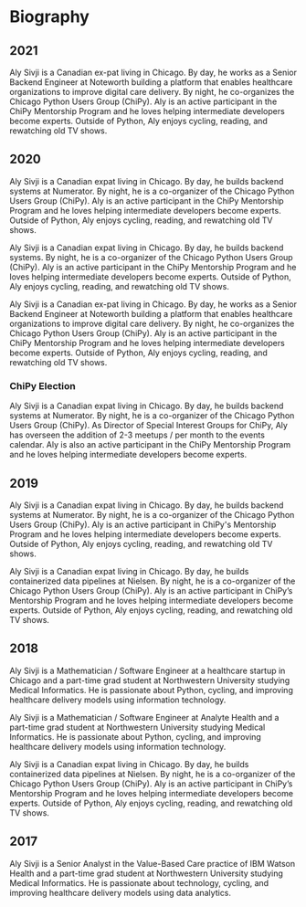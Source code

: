 # Biography

## 2021

Aly Sivji is a Canadian ex-pat living in Chicago. By day, he works as a Senior Backend Engineer at Noteworth building a platform that enables healthcare organizations to improve digital care delivery. By night, he co-organizes the Chicago Python Users Group (ChiPy). Aly is an active participant in the ChiPy Mentorship Program and he loves helping intermediate developers become experts. Outside of Python, Aly enjoys cycling, reading, and rewatching old TV shows.

## 2020

Aly Sivji is a Canadian expat living in Chicago. By day, he builds backend systems at Numerator. By night, he is a co-organizer of the Chicago Python Users Group (ChiPy). Aly is an active participant in the ChiPy Mentorship Program and he loves helping intermediate developers become experts. Outside of Python, Aly enjoys cycling, reading, and rewatching old TV shows.

Aly Sivji is a Canadian expat living in Chicago. By day, he builds backend systems. By night, he is a co-organizer of the Chicago Python Users Group (ChiPy). Aly is an active participant in the ChiPy Mentorship Program and he loves helping intermediate developers become experts. Outside of Python, Aly enjoys cycling, reading, and rewatching old TV shows.

Aly Sivji is a Canadian ex-pat living in Chicago. By day, he works as a Senior Backend Engineer at Noteworth building a platform that enables healthcare organizations to improve digital care delivery. By night, he co-organizes the Chicago Python Users Group (ChiPy). Aly is an active participant in the ChiPy Mentorship Program and he loves helping intermediate developers become experts. Outside of Python, Aly enjoys cycling, reading, and rewatching old TV shows.

### ChiPy Election

Aly Sivji is a Canadian expat living in Chicago. By day, he builds backend systems at Numerator. By night, he is a co-organizer of the Chicago Python Users Group (ChiPy). As Director of Special Interest Groups for ChiPy, Aly has overseen the addition of 2-3 meetups / per month to the events calendar. Aly is also an active participant in the ChiPy Mentorship Program and he loves helping intermediate developers become experts.

## 2019

Aly Sivji is a Canadian expat living in Chicago. By day, he builds backend systems at Numerator. By night, he is a co-organizer of the Chicago Python Users Group (ChiPy). Aly is an active participant in ChiPy's Mentorship Program and he loves helping intermediate developers become experts. Outside of Python, Aly enjoys cycling, reading, and rewatching old TV shows.

Aly Sivji is a Canadian expat living in Chicago. By day, he builds containerized data pipelines at Nielsen. By night, he is a co-organizer of the Chicago Python Users Group (ChiPy). Aly is an active participant in ChiPy’s Mentorship Program and he loves helping intermediate developers become experts. Outside of Python, Aly enjoys cycling, reading, and rewatching old TV shows.

## 2018

Aly Sivji is a Mathematician / Software Engineer at a healthcare startup in Chicago and a part-time grad student at Northwestern University studying Medical Informatics. He is passionate about Python, cycling, and improving healthcare delivery models using information technology.

Aly Sivji is a Mathematician / Software Engineer at Analyte Health and a part-time grad student at Northwestern University studying Medical Informatics. He is passionate about Python, cycling, and improving healthcare delivery models using information technology.

Aly Sivji is a Canadian expat living in Chicago. By day, he builds containerized data pipelines at Nielsen. By night, he is a co-organizer of the Chicago Python Users Group (ChiPy). Aly is an active participant in ChiPy’s Mentorship Program and he loves helping intermediate developers become experts. Outside of Python, Aly enjoys cycling, reading, and rewatching old TV shows.

## 2017

Aly Sivji is a Senior Analyst in the Value-Based Care practice of IBM Watson Health and a part-time grad student at Northwestern University studying Medical Informatics. He is passionate about technology, cycling, and improving healthcare delivery models using data analytics.

